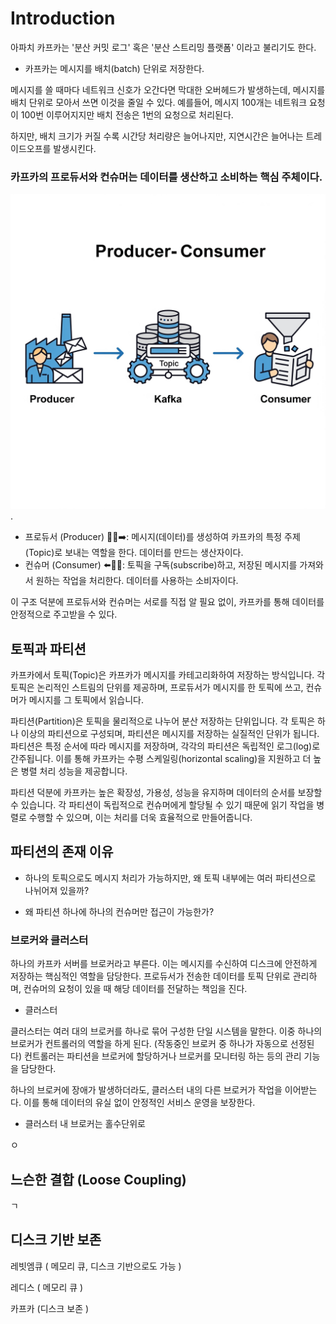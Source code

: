 # Introduction

아파치 카프카는 '분산 커밋 로그' 혹은 '분산 스트리밍 플랫폼' 이라고 불리기도 한다.&#x20;



* 카프카는 메시지를 배치(batch) 단위로 저장한다.

메시지를 쓸 때마다 네트워크 신호가 오간다면 막대한 오버헤드가 발생하는데, 메시지를 배치 단위로 모아서 쓰면 이것을 줄일 수 있다. 예를들어, 메시지 100개는 네트워크 요청이 100번 이루어지지만 배치 전송은 1번의 요청으로 처리된다.

&#x20;하지만, 배치 크기가 커질 수록 시간당 처리량은 늘어나지만, 지연시간은 늘어나는 트레이드오프를 발생시킨다.



### 카프카의 프로듀서와 컨슈머는 데이터를 생산하고 소비하는 핵심 주체이다.

![](../../.gitbook/assets/Gemini_Generated_Image_vixgp2vixgp2vixg.jpg).



* 프로듀서 (Producer) 🧑‍💻➡️: 메시지(데이터)를 생성하여 카프카의 특정 주제(Topic)로 보내는 역할을 한다. 데이터를 만드는 생산자이다.
* 컨슈머 (Consumer) ⬅️🧑‍🔧: 토픽을 구독(subscribe)하고, 저장된 메시지를 가져와서 원하는 작업을 처리한다. 데이터를 사용하는 소비자이다.

이 구조 덕분에 프로듀서와 컨슈머는 서로를 직접 알 필요 없이, 카프카를 통해 데이터를 안정적으로 주고받을 수 있다.





## 토픽과 파티션

카프카에서 토픽(Topic)은 카프카가 메시지를 카테고리화하여 저장하는 방식입니다. 각 토픽은 논리적인 스트림의 단위를 제공하며, 프로듀서가 메시지를 한 토픽에 쓰고, 컨슈머가 메시지를 그 토픽에서 읽습니다.

파티션(Partition)은 토픽을 물리적으로 나누어 분산 저장하는 단위입니다. 각 토픽은 하나 이상의 파티션으로 구성되며, 파티션은 메시지를 저장하는 실질적인 단위가 됩니다. 파티션은 특정 순서에 따라 메시지를 저장하며, 각각의 파티션은 독립적인 로그(log)로 간주됩니다. 이를 통해 카프카는 수평 스케일링(horizontal scaling)을 지원하고 더 높은 병렬 처리 성능을 제공합니다.

파티션 덕분에 카프카는 높은 확장성, 가용성, 성능을 유지하며 데이터의 순서를 보장할 수 있습니다. 각 파티션이 독립적으로 컨슈머에게 할당될 수 있기 때문에 읽기 작업을 병렬로 수행할 수 있으며, 이는 처리를 더욱 효율적으로 만들어줍니다.

## 파티션의 존재 이유

* 하나의 토픽으로도 메시지 처리가 가능하지만, 왜 토픽 내부에는 여러 파티션으로 나뉘어져 있을까?&#x20;





* 왜 파티션 하나에 하나의 컨슈머만 접근이 가능한가?





### 브로커와 클러스터

하나의 카프카 서버를 브로커라고 부른다. 이는 메시지를 수신하여 디스크에 안전하게 저장하는 핵심적인 역할을 담당한다. 프로듀서가 전송한 데이터를 토픽 단위로 관리하며, 컨슈머의 요청이 있을 때 해당 데이터를 전달하는 책임을 진다.

* 클러스터

클러스터는 여러 대의 브로커를 하나로 묶어 구성한 단일 시스템을 말한다. 이중 하나의 브로커가 컨트롤러의 역할을 하게 된다. (작동중인 브로커 중 하나가 자동으로 선정된다)  컨트롤러는 파티션을 브로커에 할당하거나 브로커를 모니터링 하는 등의 관리 기능을 담당한다.

하나의 브로커에 장애가 발생하더라도, 클러스터 내의 다른 브로커가 작업을 이어받는다. 이를 통해 데이터의 유실 없이 안정적인 서비스 운영을 보장한다.

* 클러스터 내 브로커는 홀수단위로

ㅇ





## 느슨한 결합 (Loose Coupling)

ㄱ



## 디스크 기반 보존

레빗엠큐 ( 메모리 큐, 디스크 기반으로도 가능 )

레디스 ( 메모리 큐 )

카프카 (디스크 보존 )

